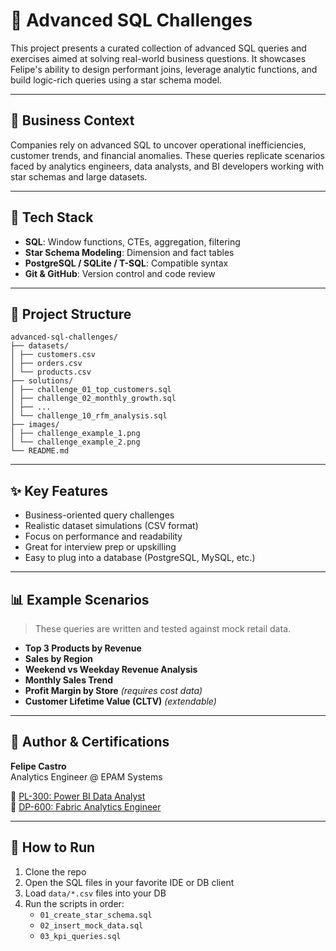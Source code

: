 # 🧠 Advanced SQL Challenges

This project presents a curated collection of advanced SQL queries and exercises aimed at solving real-world business questions. It showcases Felipe's ability to design performant joins, leverage analytic functions, and build logic-rich queries using a star schema model.

---

## 🎯 Business Context

Companies rely on advanced SQL to uncover operational inefficiencies, customer trends, and financial anomalies. These queries replicate scenarios faced by analytics engineers, data analysts, and BI developers working with star schemas and large datasets.

---

## 🧰 Tech Stack

- **SQL**: Window functions, CTEs, aggregation, filtering
- **Star Schema Modeling**: Dimension and fact tables
- **PostgreSQL / SQLite / T-SQL**: Compatible syntax
- **Git & GitHub**: Version control and code review

---

## 📂 Project Structure

```
advanced-sql-challenges/
├── datasets/
│ ├── customers.csv
│ ├── orders.csv
│ └── products.csv
├── solutions/
│ ├── challenge_01_top_customers.sql
│ ├── challenge_02_monthly_growth.sql
│ ├── ...
│ └── challenge_10_rfm_analysis.sql
├── images/
│ ├── challenge_example_1.png
│ └── challenge_example_2.png
└── README.md
```

---

## ✨ Key Features

- Business-oriented query challenges
- Realistic dataset simulations (CSV format)
- Focus on performance and readability
- Great for interview prep or upskilling
- Easy to plug into a database (PostgreSQL, MySQL, etc.)

---

## 📊 Example Scenarios

> These queries are written and tested against mock retail data.

- **Top 3 Products by Revenue**  
- **Sales by Region**  
- **Weekend vs Weekday Revenue Analysis**  
- **Monthly Sales Trend**  
- **Profit Margin by Store** *(requires cost data)*  
- **Customer Lifetime Value (CLTV)** *(extendable)*

---

## 🏅 Author & Certifications

**Felipe Castro**  
Analytics Engineer @ EPAM Systems

📜 [PL-300: Power BI Data Analyst](https://learn.microsoft.com/api/credentials/share/en-us/FelipeCastro-8026/F853AABE365874B3?sharingId=13D660F56C1DFFA3)  
📜 [DP-600: Fabric Analytics Engineer](https://learn.microsoft.com/api/credentials/share/en-us/FelipeCastro-8026/6C5A2F5A8A5864FC?sharingId=13D660F56C1DFFA3)

---

## 🧪 How to Run

1. Clone the repo  
2. Open the SQL files in your favorite IDE or DB client  
3. Load `data/*.csv` files into your DB  
4. Run the scripts in order:
   - `01_create_star_schema.sql`
   - `02_insert_mock_data.sql`
   - `03_kpi_queries.sql`

